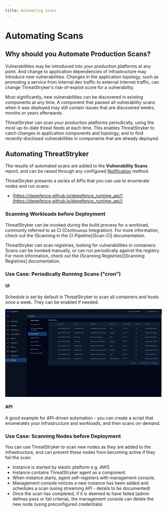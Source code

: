 ```yaml
---
title: Automating Scans
---
```


# Automating Scans

## Why should you Automate Production Scans?

Vulnerabilities may be introduced into your production platforms at any point.  And change to application dependencies of infrastructure may introduce new vulnerabilities.  Changes in the application topology, such as promoting a service from internal dev traffic to external Internet traffic, can change ThreatStryker's risk-of-exploit score for a vulnerability.

Most significantly, new vulnerabilities can be discovered in existing components at any time.  A component that passed all vulnerability scans when it was deployed may still contain issues that are discovered weeks, months or years afterwards.

ThreatStryker can scan your production platforms periodically, using the most up-to-date threat feeds at each time.  This enables ThreatStryker to catch changes in application components and topology, and to find recently-disclosed vulnerabilities in components that are already deployed.


## Automating ThreatStryker

The results of automated scans are added to the **Vulnerability Scans** report, and can be raised through any configured [Notification](/docs/v2.0/integrations) method.

ThreatStryker presents a series of APIs that you can use to enumerate nodes and run scans:

* [https://deepfence.github.io/deepfence_runtime_api/](https://deepfence.github.io/deepfence_runtime_api/)


### Scanning Workloads before Deployment

ThreatStryker can be invoked during the build process for a workload, commonly referred to as CI (Continuous Integration).  For more information, check out the (Scanning in the CI Pipeline)[Scan-CI] documentation.

ThreatStryker can scan registries, looking for vulnerabilities in containers.  Scans can be invoked manually, or can run periodically against the registry.  For more information, check out the (Scanning Registries)[Scanning Registries] documentation.

### Use Case: Periodically Running Scans ("cron")

#### UI
Schedule is set by default in ThreatStryker to scan all containers and hosts once a week. They can be enabled if needed.

![Scheduled Jobs](../img/scheduled-jobs.png)

#### API
A good example for API-driven automation - you can create a script that enumerates your infrastructure and workloads, and then scans on-demand.


### Use Case: Scanning Nodes before Deployment

You can use ThreatStryker to scan new nodes as they are added to the infrastructure, and can prevent these nodes from becoming active if they fail the scan:
 * Instance is started by elastic platform e.g. AWS 
 * Instance contains ThreatStryker agent as a component
 * When instance starts, agent self-registers with management console.  
 * Management console notices a new instance has been added and schedules a scan (using streaming API - details to be documented)
 * Once the scan has completed, if it is deemed to have failed (admin defines pass or fail criteria), the management console can delete the new node (using preconfigured credentials)

